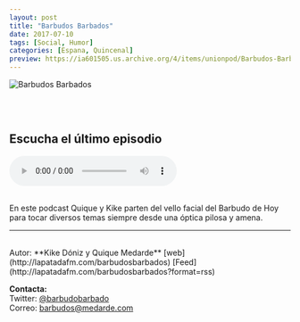 ```yaml
---
layout: post
title: "Barbudos Barbados"
date: 2017-07-10
tags: [Social, Humor]
categories: [Espana, Quincenal]
preview: https://ia601505.us.archive.org/4/items/unionpod/Barbudos-Barbados-300.png
---
```


![Barbudos Barbados](https://ia601505.us.archive.org/4/items/unionpod/Barbudos-Barbados-500.png)

<br/>
<br/>

## Escucha el último episodio

<!--reproductor-feed=http://lapatadafm.com/barbudosbarbados?format=rss-->
<!--reproductor-start-->
<audio id="audio" preload="auto" controls="" src="http://static1.squarespace.com/static/577fb181197aead0eb96ef42/t/59dc042bb1ffb663628f7e26/1507591330922/Barbudos+Barbados+13.mp3"></audio>
<!--reproductor-end-->

<br/>  
En este podcast Quique y Kike parten del vello facial del Barbudo de Hoy para tocar diversos temas siempre desde una óptica pilosa y amena.

_ _ _
<br>
Autor: **Kike Dóniz y Quique Medarde**  
[web](http://lapatadafm.com/barbudosbarbados)  
[Feed](http://lapatadafm.com/barbudosbarbados?format=rss)  


**Contacta:**  
Twitter: [@barbudobarbado](https://twitter.com/barbudobarbado)  
Correo: [barbudos@medarde.com](mailto:barbudos@medarde.com)  


